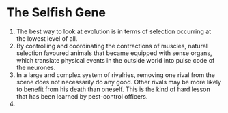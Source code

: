 # The Selfish Gene

1. The best way to look at evolution is in terms of selection occurring at the lowest level of all. 
2. By controlling and coordinating the contractions of muscles, natural selection favoured animals that became equipped with sense organs, which translate physical events in the outside world into pulse code of the neurones.
3. In a large and complex system of rivalries, removing one rival from the scene does not necessarily do any good. Other rivals may be more likely to benefit from his death than oneself. This is the kind of hard lesson that has been learned by pest-control officers.
4. 
